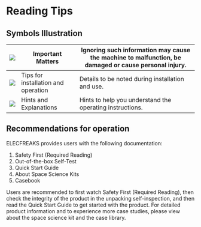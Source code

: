 # Reading Tips

## Symbols Illustration

| ![](https://wiki-media-ef.oss-cn-hongkong.aliyuncs.com/docs/microbit/building-blocks/microbit-space-science-kit/images/microbit-space-science-kit-read01.png) | Important Matters  | Ignoring such information may cause the machine to malfunction, be damaged or cause personal injury. |
| ------------------------------------------------------------ | -------------- | ---------------------------------------------------- |
| ![](https://wiki-media-ef.oss-cn-hongkong.aliyuncs.com/docs/microbit/building-blocks/microbit-space-science-kit/images/microbit-space-science-kit-read02.png) | Tips for installation and operation | Details to be noted during installation and use.                     |
| ![](https://wiki-media-ef.oss-cn-hongkong.aliyuncs.com/docs/microbit/building-blocks/microbit-space-science-kit/images/microbit-space-science-kit-read03.png) | Hints and Explanations | Hints to help you understand the operating instructions.                       |


## Recommendations for operation

ELECFREAKS provides users with the following documentation:

1. Safety First (Required Reading)
2. Out-of-the-box Self-Test
3. Quick Start Guide
4. About Space Science Kits
5. Casebook

Users are recommended to first watch Safety First (Required Reading), then check the integrity of the product in the unpacking self-inspection, and then read the Quick Start Guide to get started with the product. For detailed product information and to experience more case studies, please view about the space science kit and the case library.
